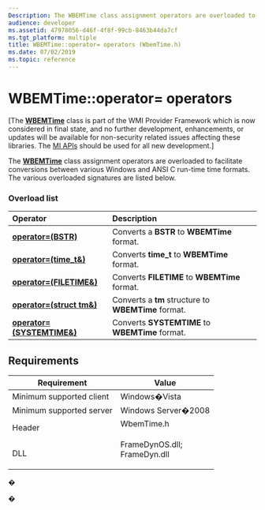 ```yaml
---
Description: The WBEMTime class assignment operators are overloaded to facilitate conversions between various Windows and ANSI C run-time time formats. The various overloaded signatures are listed below.
audience: developer
ms.assetid: 47978056-d46f-4f8f-99cb-8463b44da7cf
ms.tgt_platform: multiple
title: WBEMTime::operator= operators (WbemTime.h)
ms.date: 07/02/2019
ms.topic: reference
---
```


# WBEMTime::operator= operators

\[The [**WBEMTime**](wbemtime.md) class is part of the WMI Provider Framework which is now considered in final state, and no further development, enhancements, or updates will be available for non-security related issues affecting these libraries. The [MI APIs](/previous-versions/windows/desktop/wmi_v2/windows-management-infrastructure) should be used for all new development.\]

The [**WBEMTime**](wbemtime.md) class assignment operators are overloaded to facilitate conversions between various Windows and ANSI C run-time time formats. The various overloaded signatures are listed below.

### Overload list



| Operator                                                                     | Description                                                    |
|:-----------------------------------------------------------------------------|:---------------------------------------------------------------|
| [**operator=(BSTR)**](/windows/win32/api/wbemtime/nf-wbemtime-wbemtime-operator-assign(constbstr))               | Converts a **BSTR** to **WBEMTime** format.<br/>         |
| [**operator=(time\_t&)**](/windows/win32/api/wbemtime/nf-wbemtime-wbemtime-operator-assign(consttime_t_))        | Converts **time\_t** to **WBEMTime** format.<br/>        |
| [**operator=(FILETIME&)**](/windows/win32/api/wbemtime/nf-wbemtime-wbemtime-operator-assign(constfiletime_))     | Converts **FILETIME** to **WBEMTime** format.<br/>       |
| [**operator=(struct tm&)**](/windows/win32/api/wbemtime/nf-wbemtime-wbemtime-operator-assign(consttm_))   | Converts a **tm** structure to **WBEMTime** format.<br/> |
| [**operator=(SYSTEMTIME&)**](/windows/win32/api/wbemtime/nf-wbemtime-wbemtime-operator-assign(constsystemtime_)) | Converts **SYSTEMTIME** to **WBEMTime** format.<br/>     |



## Requirements



| Requirement | Value |
|-------------------------------------|---------------------------------------------------------------------------------------------------------------------------------------------------------------|
| Minimum supported client<br/> | Windows�Vista<br/>                                                                                                                                      |
| Minimum supported server<br/> | Windows Server�2008<br/>                                                                                                                                |
| Header<br/>                   | <dl> <dt>WbemTime.h</dt> </dl>                                                                         |
| DLL<br/>                      | <dl> <dt>FrameDynOS.dll; </dt> <dt>FrameDyn.dll</dt> </dl> |



�

�
